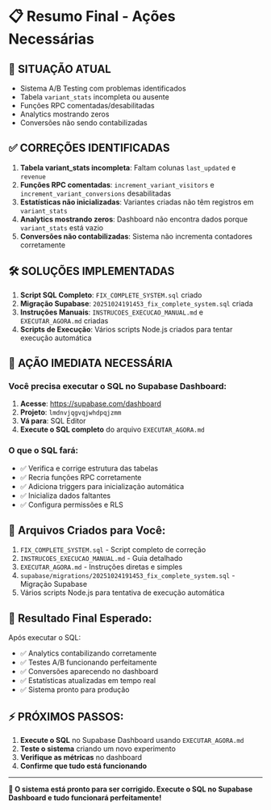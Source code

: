 # 📋 Resumo Final - Ações Necessárias

## 🎯 SITUAÇÃO ATUAL
- Sistema A/B Testing com problemas identificados
- Tabela `variant_stats` incompleta ou ausente
- Funções RPC comentadas/desabilitadas
- Analytics mostrando zeros
- Conversões não sendo contabilizadas

## ✅ CORREÇÕES IDENTIFICADAS
1. **Tabela variant_stats incompleta**: Faltam colunas `last_updated` e `revenue`
2. **Funções RPC comentadas**: `increment_variant_visitors` e `increment_variant_conversions` desabilitadas
3. **Estatísticas não inicializadas**: Variantes criadas não têm registros em `variant_stats`
4. **Analytics mostrando zeros**: Dashboard não encontra dados porque `variant_stats` está vazio
5. **Conversões não contabilizadas**: Sistema não incrementa contadores corretamente

## 🛠️ SOLUÇÕES IMPLEMENTADAS
1. **Script SQL Completo**: `FIX_COMPLETE_SYSTEM.sql` criado
2. **Migração Supabase**: `20251024191453_fix_complete_system.sql` criada
3. **Instruções Manuais**: `INSTRUCOES_EXECUCAO_MANUAL.md` e `EXECUTAR_AGORA.md` criadas
4. **Scripts de Execução**: Vários scripts Node.js criados para tentar execução automática

## 🚨 AÇÃO IMEDIATA NECESSÁRIA

### Você precisa executar o SQL no Supabase Dashboard:

1. **Acesse**: https://supabase.com/dashboard
2. **Projeto**: `lmdnvjqgvqjwhdpqjzmm`
3. **Vá para**: SQL Editor
4. **Execute o SQL completo** do arquivo `EXECUTAR_AGORA.md`

### O que o SQL fará:
- ✅ Verifica e corrige estrutura das tabelas
- ✅ Recria funções RPC corretamente
- ✅ Adiciona triggers para inicialização automática
- ✅ Inicializa dados faltantes
- ✅ Configura permissões e RLS

## 📁 Arquivos Criados para Você:
1. `FIX_COMPLETE_SYSTEM.sql` - Script completo de correção
2. `INSTRUCOES_EXECUCAO_MANUAL.md` - Guia detalhado
3. `EXECUTAR_AGORA.md` - Instruções diretas e simples
4. `supabase/migrations/20251024191453_fix_complete_system.sql` - Migração Supabase
5. Vários scripts Node.js para tentativa de execução automática

## 🎯 Resultado Final Esperado:
Após executar o SQL:
- ✅ Analytics contabilizando corretamente
- ✅ Testes A/B funcionando perfeitamente
- ✅ Conversões aparecendo no dashboard
- ✅ Estatísticas atualizadas em tempo real
- ✅ Sistema pronto para produção

## ⚡ PRÓXIMOS PASSOS:
1. **Execute o SQL** no Supabase Dashboard usando `EXECUTAR_AGORA.md`
2. **Teste o sistema** criando um novo experimento
3. **Verifique as métricas** no dashboard
4. **Confirme que tudo está funcionando**

---

**🎯 O sistema está pronto para ser corrigido. Execute o SQL no Supabase Dashboard e tudo funcionará perfeitamente!**
